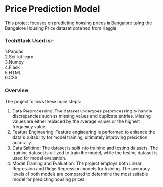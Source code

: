 <h1>Price Prediction Model</h1>

This project focuses on predicting housing prices in Bangalore using the Bangalore Housing Price dataset obtained from Kaggle.<br>

<h3>TechStack Used is:- </h3>
  1.Pandas<br>
  2.Sci-kit learn<br>
  3.Numpy<br>
  4.Flask<br>
  5.HTML<br>
  6.CSS
  

<h3>Overview</h3>
The project follows these main steps:<br>

1. Data Preprocessing: The dataset undergoes preprocessing to handle discrepancies such as missing values and duplicate entries. Missing values are either replaced by the average values or the highest frequency value.
2. Feature Engineering: Feature engineering is performed to enhance the data's suitability for model training, ultimately improving prediction accuracy.
3. Data Splitting: The dataset is split into training and testing datasets. The training dataset is utilized to train the model, while the testing dataset is used for model evaluation.
4. Model Training and Evaluation: The project employs both Linear Regression and Ridge Regression models for training. The accuracy levels of both models are compared to determine the most suitable model for predicting housing prices.
   
